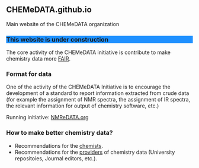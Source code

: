 ## CHEMeDATA.github.io
Main website of the CHEMeDATA organization

<h3 style="background-color:DodgerBlue;">This website is under construction</h3>

The core activity of the CHEMeDATA initiative is contribute to make chemistry data more [FAIR](https://www.go-fair.org/fair-principles/).



### Format for data

One of the activity of the CHEMeDATA Initiative is to encourage the development of a standard to report information extracted from crude data (for example the assignment of NMR spectra, the assignment of IR spectra, the relevant information for output of chemistry software, etc.)

Running initiative: [NMReDATA.org](https://nmredata.org/)

### How to make better chemistry data?

- Recommendations for the [chemists](chemists.md).
- Recommendations for the [providers](data_provider.md) of chemistry data (University repositoies, Journal editors, etc.).

